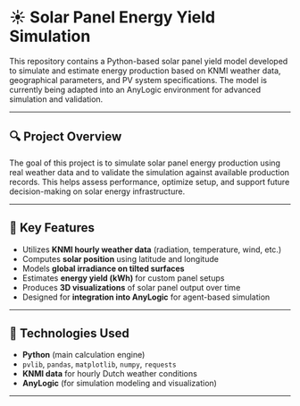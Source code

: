 # ☀️ Solar Panel Energy Yield Simulation

This repository contains a Python-based solar panel yield model developed to simulate and estimate energy production based on KNMI weather data, geographical parameters, and PV system specifications. The model is currently being adapted into an AnyLogic environment for advanced simulation and validation.

---

## 🔍 Project Overview

The goal of this project is to simulate solar panel energy production using real weather data and to validate the simulation against available production records. This helps assess performance, optimize setup, and support future decision-making on solar energy infrastructure.

---

## 🧠 Key Features

- Utilizes **KNMI hourly weather data** (radiation, temperature, wind, etc.)
- Computes **solar position** using latitude and longitude
- Models **global irradiance on tilted surfaces**
- Estimates **energy yield (kWh)** for custom panel setups
- Produces **3D visualizations** of solar panel output over time
- Designed for **integration into AnyLogic** for agent-based simulation

---

## 🧪 Technologies Used

- **Python** (main calculation engine)
- `pvlib`, `pandas`, `matplotlib`, `numpy`, `requests`
- **KNMI data** for hourly Dutch weather conditions
- **AnyLogic** (for simulation modeling and visualization)

---



